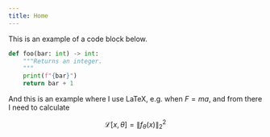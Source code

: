 ```yaml
---
title: Home
---
```

This is an example of a code block below.

```python
def foo(bar: int) -> int:
    """Returns an integer.
    """
    print(f"{bar}")
    return bar + 1
```

And this is an example where I use LaTeX, e.g. when $F = ma$, and from there I need to calculate

$$\mathcal{L}[x, \theta] = \lVert f_\theta(x)  \rVert_2^2$$

